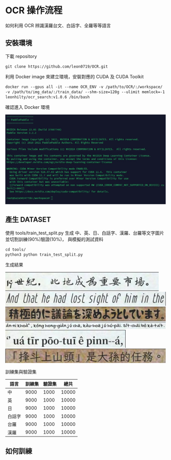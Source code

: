 # OCR 操作流程

如何利用 OCR 辨識漢羅台文、白話字、全羅等等語言

## 安裝環境

下載 repository

```
git clone https://github.com/leon0719/OCR.git
```

利用 Docker image 來建立環境，安裝對應的 CUDA 及 CUDA Toolkit

```
docker run --gpus all -it --name OCR_ENV -v /path/to/OCR/:/workspace/ -v /path/to/img_data/:/train_data/ --shm-size=120g --ulimit memlock=-1 leonhilty/ocr_search:v1.0.6 /bin/bash
```

確認進入 Docker 環境

![image](/images/Docker_env.jpg "Docker環境")

## 產生 DATASET

使用 tools/train_test_split.py 生成 中、英、日、白話字、漢羅、台羅等文字圖片並切割訓練(90%)驗證(10%)，
與模擬的測試資料

```
cd tools/
python3 python train_test_split.py
```

生成結果

![image](images/ch.png "中")
![image](images/en.jpg "英")
![image](images/jp.jpg "日")
![image](images/POJ.jpg "白話字")
![image](images/TAI_LO.jpg "台羅")
![image](images/HAN_LO.jpg "漢羅")

訓練集與驗證集

| 語言   | 訓練集 | 驗證集 | 總共  |
| ------ | ------ | ------ | ----- |
| 中     | 9000   | 1000   | 10000 |
| 英     | 9000   | 1000   | 10000 |
| 日     | 9000   | 1000   | 10000 |
| 白話字 | 9000   | 1000   | 10000 |
| 台羅   | 9000   | 1000   | 10000 |
| 漢羅   | 9000   | 1000   | 10000 |

## 如何訓練
